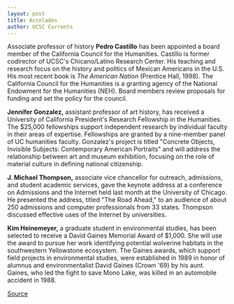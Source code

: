 ```yaml
---
layout: post
title: Accolades
author: UCSC Currents
---
```


Associate professor of history **Pedro Castillo** has been appointed a board member of the California Council for the Humanities. Castillo is former codirector of UCSC's Chicano/Latino Research Center. His teaching and research focus on the history and politics of Mexican Americans in the U.S. His most recent book is _The American Nation_ (Prentice Hall, 1998). The California Council for the Humanities is a granting agency of the National Endowment for the Humanities (NEH). Board members review proposals for funding and set the policy for the council.

**Jennifer Gonzalez,** assistant professor of art history, has received a University of California President's Research Fellowship in the Humanities. The $25,000 fellowships support independent research by individual faculty in their areas of expertise. Fellowships are granted by a nine-member panel of UC humanities faculty. Gonzalez's project is titled "Concrete Objects, Invisible Subjects: Contemporary American Portraits" and will address the relationship between art and museum exhibition, focusing on the role of material culture in defining national citizenship.

**J. Michael Thompson,** associate vice chancellor for outreach, admissions, and student academic services, gave the keynote address at a conference on Admissions and the Internet held last month at the University of Chicago. He presented the address, titled "The Road Ahead," to an audience of about 250 admissions and computer professionals from 33 states. Thompson discussed effective uses of the Internet by universities.

**Kim Heinemeyer,** a graduate student in environmental studies, has been selected to receive a David Gaines Memorial Award of $1,000. She will use the award to pursue her work identifying potential wolverine habitats in the southwestern Yellowstone ecosystem. The Gaines awards, which support field projects in environmental studies, were established in 1989 in honor of alumnus and environmentalist David Gaines (Crown '69) by his aunt. Gaines, who led the fight to save Mono Lake, was killed in an automobile accident in 1988.

[Source](http://www1.ucsc.edu/oncampus/currents/98-99/03-08/accolades.htm "Permalink to Accolades; 03-08-99")

